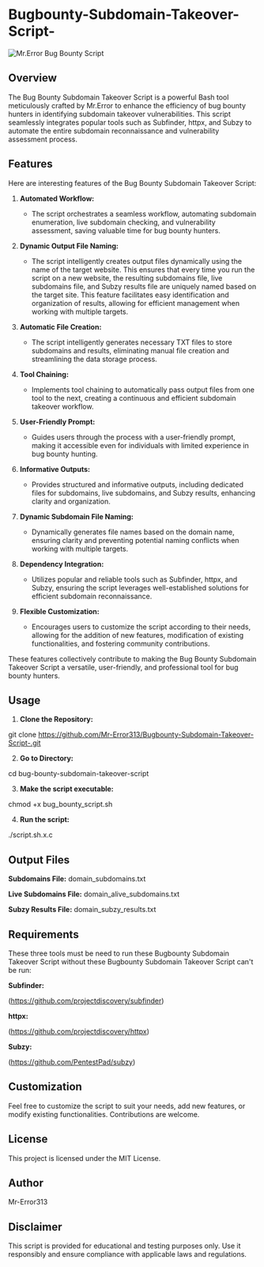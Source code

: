 # Bugbounty-Subdomain-Takeover-Script-

![Mr.Error Bug Bounty Script](script_banner.png)

## Overview

The Bug Bounty Subdomain Takeover Script is a powerful Bash tool meticulously crafted by Mr.Error to enhance the efficiency of bug bounty hunters in identifying subdomain takeover vulnerabilities. This script seamlessly integrates popular tools such as Subfinder, httpx, and Subzy to automate the entire subdomain reconnaissance and vulnerability assessment process.

## Features

Here are interesting features of the Bug Bounty Subdomain Takeover Script:

1. **Automated Workflow:**
   - The script orchestrates a seamless workflow, automating subdomain enumeration, live subdomain checking, and vulnerability assessment, saving valuable time for bug bounty hunters.

2. **Dynamic Output File Naming:**
   - The script intelligently creates output files dynamically using the name of the target website. This ensures that every time you run the script on a new website, the resulting subdomains file, live subdomains file, and Subzy results file are uniquely named based on the target site. This feature facilitates easy identification and organization of results, allowing for efficient management when working with multiple targets.

3. **Automatic File Creation:**
   - The script intelligently generates necessary TXT files to store subdomains and results, eliminating manual file creation and streamlining the data storage process.

4. **Tool Chaining:**
   - Implements tool chaining to automatically pass output files from one tool to the next, creating a continuous and efficient subdomain takeover workflow.

5. **User-Friendly Prompt:**
   - Guides users through the process with a user-friendly prompt, making it accessible even for individuals with limited experience in bug bounty hunting.

6. **Informative Outputs:**
   - Provides structured and informative outputs, including dedicated files for subdomains, live subdomains, and Subzy results, enhancing clarity and organization.

7. **Dynamic Subdomain File Naming:**
   - Dynamically generates file names based on the domain name, ensuring clarity and preventing potential naming conflicts when working with multiple targets.

8. **Dependency Integration:**
   - Utilizes popular and reliable tools such as Subfinder, httpx, and Subzy, ensuring the script leverages well-established solutions for efficient subdomain reconnaissance.

9. **Flexible Customization:**
   - Encourages users to customize the script according to their needs, allowing for the addition of new features, modification of existing functionalities, and fostering community contributions.

These features collectively contribute to making the Bug Bounty Subdomain Takeover Script a versatile, user-friendly, and professional tool for bug bounty hunters.

## Usage

1. **Clone the Repository:**

git clone https://github.com/Mr-Error313/Bugbounty-Subdomain-Takeover-Script-.git

2. **Go to Directory:**
 
cd bug-bounty-subdomain-takeover-script

3. **Make the script executable:**

chmod +x bug_bounty_script.sh

4. **Run the script:**

./script.sh.x.c

## Output Files

**Subdomains File:**
domain_subdomains.txt

**Live Subdomains File:** 
domain_alive_subdomains.txt

**Subzy Results File:** 
domain_subzy_results.txt

## Requirements

These three tools must be need to run these Bugbounty Subdomain Takeover Script without these Bugbounty Subdomain Takeover Script can't be run:

**Subfinder:**

(https://github.com/projectdiscovery/subfinder)

**httpx:**

(https://github.com/projectdiscovery/httpx)

**Subzy:**

(https://github.com/PentestPad/subzy)

## Customization
Feel free to customize the script to suit your needs, add new features, or modify existing functionalities. Contributions are welcome.

## License
This project is licensed under the MIT License.

## Author
Mr-Error313

## Disclaimer
This script is provided for educational and testing purposes only. Use it responsibly and ensure compliance with applicable laws and regulations.

